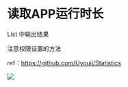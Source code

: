 # 读取APP运行时长

List 中输出结果

注意权限设置的方法

ref：https://github.com/Uyouii/Statistics

![](https://github.com/HBU/AndroidLearning/blob/master/TimeStatistic/Time.png)
